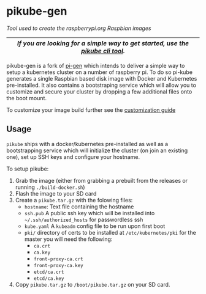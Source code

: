 # pikube-gen

_Tool used to create the raspberrypi.org Raspbian images_

|*If you are looking for a simple way to get started, use the [pikube cli tool](https://github.com/adamthesax/pikube-cli).*|
|-------|

pikube-gen is a fork of [pi-gen](https://github.com/RPi-Distro/pi-gen) which intends to deliver a 
simple way to setup a kubernetes cluster on a number of raspberry pi. To do so pi-kube generates a 
single Raspbian based disk image with Docker and Kubernetes pre-installed. It also contains a 
bootstraping service which will allow you to customize and secure your cluster by dropping a few 
additional files onto the boot mount.

To customize your image build further see the [customization guide](doc/customization.md)

## Usage
`pikube` ships with a docker/kubernetes pre-installed as well as a bootstrapping service which will
initialize the cluster (on join an existing one), set up SSH keys and configure your hostname.

To setup pikube:
1) Grab the image (either from grabbing a prebuilt from the releases or running `./build-docker.sh`)
2) Flash the image to your SD card
3) Create a `pikube.tar.gz` with the folowing files:
    * `hostname`: Text file containing the hostname
    * `ssh.pub` A public ssh key which will be installed into `~/.ssh/authorized_hosts` for passwordless ssh
    * `kube.yaml` A `kubeadm` config file to be run upon first boot
    * `pki/` directory of certs to be installed at `/etc/kubernetes/pki` for the master you will need the following:
        * `ca.crt`
        * `ca.key`
        * `front-proxy-ca.crt` 
        * `front-proxy-ca.key`
        * `etcd/ca.crt`
        * `etcd/ca.key`
4) Copy `pikube.tar.gz` to `/boot/pikube.tar.gz` on your SD card.